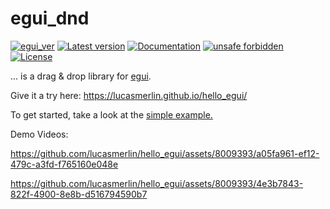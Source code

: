 # egui_dnd

[![egui_ver](https://img.shields.io/badge/egui-0.27.0-blue)](https://github.com/emilk/egui)
[![Latest version](https://img.shields.io/crates/v/egui_dnd.svg)](https://crates.io/crates/egui_dnd)
[![Documentation](https://docs.rs/egui_dnd/badge.svg)](https://docs.rs/egui_dnd)
[![unsafe forbidden](https://img.shields.io/badge/unsafe-forbidden-success.svg)](https://github.com/rust-secure-code/safety-dance/)
[![License](https://img.shields.io/crates/l/egui_dnd.svg)](https://crates.io/crates/egui_dnd)



[content]:<>


... is a drag & drop library for [egui](https://github.com/emilk/egui). 

Give it a try here: <https://lucasmerlin.github.io/hello_egui/>



To get started, take a look at the [simple example.](https://github.com/lucasmerlin/hello_egui/blob/main/crates/egui_dnd/examples/simple.rs)

Demo Videos:

<https://github.com/lucasmerlin/hello_egui/assets/8009393/a05fa961-ef12-479c-a3fd-f765160e048e>


<https://github.com/lucasmerlin/hello_egui/assets/8009393/4e3b7843-822f-4900-8e8b-d516794590b7>

